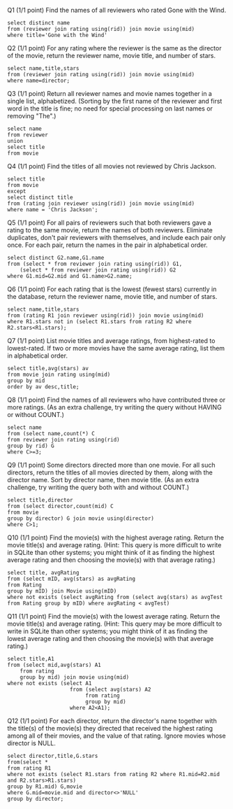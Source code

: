 Q1  (1/1 point)
Find the names of all reviewers who rated Gone with the Wind. 
```
select distinct name
from (reviewer join rating using(rid)) join movie using(mid)
where title='Gone with the Wind'
```
Q2  (1/1 point)
For any rating where the reviewer is the same as the director of the movie, return the reviewer name, movie title, and number of stars. 
```
select name,title,stars
from (reviewer join rating using(rid)) join movie using(mid)
where name=director;
```
Q3  (1/1 point)
Return all reviewer names and movie names together in a single list, alphabetized. (Sorting by the first name of the reviewer and first word in the title is fine; no need for special processing on last names or removing "The".) 
```
select name
from reviewer
union
select title
from movie
```
Q4  (1/1 point)
Find the titles of all movies not reviewed by Chris Jackson. 
```
select title
from movie
except
select distinct title
from (rating join reviewer using(rid)) join movie using(mid)
where name = 'Chris Jackson';
```
Q5  (1/1 point)
For all pairs of reviewers such that both reviewers gave a rating to the same movie, return the names of both reviewers. Eliminate duplicates, don't pair reviewers with themselves, and include each pair only once. For each pair, return the names in the pair in alphabetical order. 
```
select distinct G2.name,G1.name
from (select * from reviewer join rating using(rid)) G1,
    (select * from reviewer join rating using(rid)) G2
where G1.mid=G2.mid and G1.name>G2.name;
```
Q6  (1/1 point)
For each rating that is the lowest (fewest stars) currently in the database, return the reviewer name, movie title, and number of stars. 
```
select name,title,stars
from (rating R1 join reviewer using(rid)) join movie using(mid)
where R1.stars not in (select R1.stars from rating R2 where R2.stars<R1.stars);
```
Q7  (1/1 point)
List movie titles and average ratings, from highest-rated to lowest-rated. If two or more movies have the same average rating, list them in alphabetical order. 
```
select title,avg(stars) av
from movie join rating using(mid)
group by mid
order by av desc,title;
```
Q8  (1/1 point)
Find the names of all reviewers who have contributed three or more ratings. (As an extra challenge, try writing the query without HAVING or without COUNT.) 
```
select name
from (select name,count(*) C
from reviewer join rating using(rid)
group by rid) G
where C>=3;
```
Q9  (1/1 point)
Some directors directed more than one movie. For all such directors, return the titles of all movies directed by them, along with the director name. Sort by director name, then movie title. (As an extra challenge, try writing the query both with and without COUNT.) 
```
select title,director
from (select director,count(mid) C
from movie
group by director) G join movie using(director)
where C>1;
```
Q10  (1/1 point)
Find the movie(s) with the highest average rating. Return the movie title(s) and average rating. (Hint: This query is more difficult to write in SQLite than other systems; you might think of it as finding the highest average rating and then choosing the movie(s) with that average rating.) 
```
select title, avgRating
from (select mID, avg(stars) as avgRating
from Rating
group by mID) join Movie using(mID)
where not exists (select avgRating from (select avg(stars) as avgTest from Rating group by mID) where avgRating < avgTest)
```
Q11  (1/1 point)
Find the movie(s) with the lowest average rating. Return the movie title(s) and average rating. (Hint: This query may be more difficult to write in SQLite than other systems; you might think of it as finding the lowest average rating and then choosing the movie(s) with that average rating.) 
```
select title,A1
from (select mid,avg(stars) A1
    from rating
    group by mid) join movie using(mid)
where not exists (select A1
                    from (select avg(stars) A2
                         from rating
                         group by mid)
                    where A2<A1);
```
Q12  (1/1 point)
For each director, return the director's name together with the title(s) of the movie(s) they directed that received the highest rating among all of their movies, and the value of that rating. Ignore movies whose director is NULL. 
```
select director,title,G.stars
from(select *
from rating R1
where not exists (select R1.stars from rating R2 where R1.mid=R2.mid and R2.stars>R1.stars)
group by R1.mid) G,movie
where G.mid=movie.mid and director<>'NULL'
group by director;     
```               